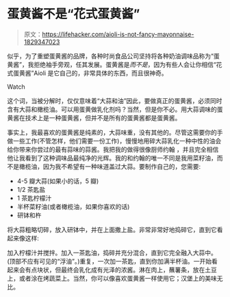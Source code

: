 # 蛋黄酱不是“花式蛋黄酱”

> 原文：<https://lifehacker.com/aioli-is-not-fancy-mayonnaise-1829347023>

似乎，为了重塑蛋黄酱的品牌，各种时尚食品公司坚持将各种奶油调味品称为“蛋黄酱”，我拒绝袖手旁观，任其发展。蛋黄酱是*而不是*，因为有些人会让你相信“花式蛋黄酱”Aioli 是它自己的，非常具体的东西，而且很神奇。

Watch

这个词，当被分解时，仅仅意味着“大蒜和油”因此，要做真正的蛋黄酱，必须同时含有大蒜和橄榄油。可以用蛋黄做乳化剂吗？当然，但是你不必。用大蒜调味的蛋黄酱在技术上是一种蛋黄酱，但并不是所有的蛋黄酱都是蛋黄酱。

事实上，我最喜欢的蛋黄酱是纯素的，大蒜味重，没有其他的。尽管这需要你的手做一些工作(不管怎样，他们需要一份工作)，慢慢地用碎大蒜乳化一种中性的油会给你带来你尝过的最有蒜味的蒜酱。我把我的做得很像厨师约翰 ，并且完全相信他让我看到了这种调味品最纯净的光辉。我的和约翰的唯一不同是我用菜籽油，而不是橄榄油，因为我不希望有一种味道盖过大蒜。要制作自己的，您需要:

*   4-5 瓣大蒜(如果小的话，5 瓣)
*   1/2 茶匙盐
*   1 茶匙柠檬汁
*   半杯菜籽油(或者橄榄油，如果你喜欢的话)
*   研钵和杵

将大蒜粗略切碎，放入研钵中，并在上面撒上盐。非常非常好地捣碎它，直到它看起来像这样:

加入柠檬汁并搅拌。加入一茶匙油，捣碎并充分混合，直到它完全融入大蒜中。(顶部不应有可见的“浮油”。)重复，一次加一茶匙，直到你加满半杯油。一开始看起来会有点块状，但最终会乳化成有光泽的浓酱。淋在肉上，蘸薯条，放在土豆上，或者涂在烤蔬菜上。当然，你可以像喜欢蛋黄酱一样使用它；汉堡上的美味无比。
